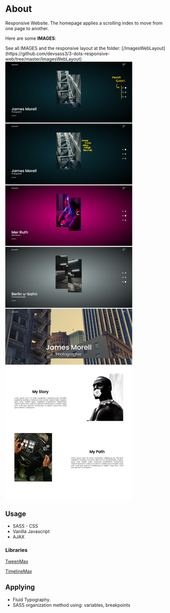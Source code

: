 
# About

Responsive Website. The homepage applies a scrolling index to move from one page to another.

<p>Here are some <b>IMAGES</b>:</p>
See all IMAGES and the responsive layout at the folder: [/ImagesWebLayout](https://github.com/devsass3/3-dots-responsive-web/tree/master/ImagesWebLayout)

<img src = "ImagesWebLayout/1slide homepage.png" width = 400>
<img src = "ImagesWebLayout/cursor pointing fixed- homepage.png" width = 400>
<img src = "ImagesWebLayout/2slide homepage.png" width = 400>
<img src = "ImagesWebLayout/3slide homepage.png" width = 400>
<img src = "ImagesWebLayout/modelPage laptop.png" width = 400>

## Usage

- SASS - CSS
- Vanilla Javascript
- AJAX

### Libraries

[TweenMax](https://cdnjs.cloudflare.com/ajax/libs/gsap/2.1.3/TweenMax.min.js)

[TimelineMax](https://cdnjs.cloudflare.com/ajax/libs/gsap/2.1.3/TimelineMax.min.js)

## Applying

- Fluid Typography.
- SASS organization method using: variables, breakpoints



